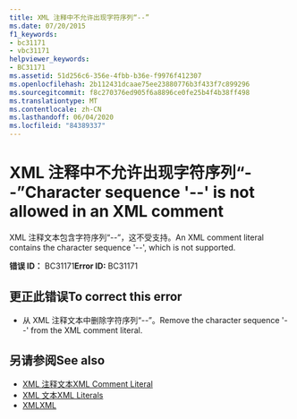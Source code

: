 ```yaml
---
title: XML 注释中不允许出现字符序列“--”
ms.date: 07/20/2015
f1_keywords:
- bc31171
- vbc31171
helpviewer_keywords:
- BC31171
ms.assetid: 51d256c6-356e-4fbb-b36e-f9976f412307
ms.openlocfilehash: 2b112431dcaae75ee23880776b3f433f7c899296
ms.sourcegitcommit: f8c270376ed905f6a8896ce0fe25b4f4b38ff498
ms.translationtype: MT
ms.contentlocale: zh-CN
ms.lasthandoff: 06/04/2020
ms.locfileid: "84389337"
---
```

# <a name="character-sequence----is-not-allowed-in-an-xml-comment"></a><span data-ttu-id="4cad5-102">XML 注释中不允许出现字符序列“--”</span><span class="sxs-lookup"><span data-stu-id="4cad5-102">Character sequence '--' is not allowed in an XML comment</span></span>
<span data-ttu-id="4cad5-103">XML 注释文本包含字符序列“--”，这不受支持。</span><span class="sxs-lookup"><span data-stu-id="4cad5-103">An XML comment literal contains the character sequence '--', which is not supported.</span></span>  
  
 <span data-ttu-id="4cad5-104">**错误 ID：** BC31171</span><span class="sxs-lookup"><span data-stu-id="4cad5-104">**Error ID:** BC31171</span></span>  
  
## <a name="to-correct-this-error"></a><span data-ttu-id="4cad5-105">更正此错误</span><span class="sxs-lookup"><span data-stu-id="4cad5-105">To correct this error</span></span>  
  
- <span data-ttu-id="4cad5-106">从 XML 注释文本中删除字符序列“--”。</span><span class="sxs-lookup"><span data-stu-id="4cad5-106">Remove the character sequence '--' from the XML comment literal.</span></span>  
  
## <a name="see-also"></a><span data-ttu-id="4cad5-107">另请参阅</span><span class="sxs-lookup"><span data-stu-id="4cad5-107">See also</span></span>

- [<span data-ttu-id="4cad5-108">XML 注释文本</span><span class="sxs-lookup"><span data-stu-id="4cad5-108">XML Comment Literal</span></span>](../language-reference/xml-literals/xml-comment-literal.md)
- [<span data-ttu-id="4cad5-109">XML 文本</span><span class="sxs-lookup"><span data-stu-id="4cad5-109">XML Literals</span></span>](../language-reference/xml-literals/index.md)
- [<span data-ttu-id="4cad5-110">XML</span><span class="sxs-lookup"><span data-stu-id="4cad5-110">XML</span></span>](../programming-guide/language-features/xml/index.md)
